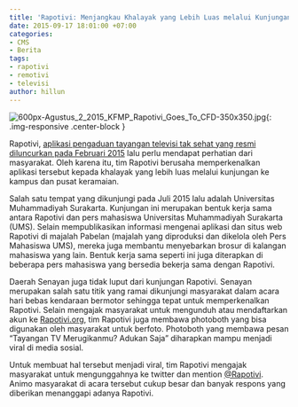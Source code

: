 ```yaml
---
title: 'Rapotivi: Menjangkau Khalayak yang Lebih Luas melalui Kunjungan'
date: 2015-09-17 18:01:00 +07:00
categories:
- CMS
- Berita
tags:
- rapotivi
- remotivi
- televisi
author: hillun
---
```


![600px-Agustus_2_2015_KFMP_Rapotivi_Goes_To_CFD-350x350.jpg](/uploads/600px-Agustus_2_2015_KFMP_Rapotivi_Goes_To_CFD-350x350.jpg){: .img-responsive .center-block }

Rapotivi, [aplikasi pengaduan tayangan televisi tak sehat yang resmi diluncurkan pada Februari 2015](http://ciptamedia.org/rapotivi-aplikasi-android-untuk-pelaporan-tayangan-televisi-resmi-diluncurkan/) lalu perlu mendapat perhatian dari masyarakat. Oleh karena itu, tim Rapotivi berusaha memperkenalkan aplikasi tersebut kepada khalayak yang lebih luas melalui kunjungan ke kampus dan pusat keramaian.

Salah satu tempat yang dikunjungi pada Juli 2015 lalu adalah Universitas Muhammadiyah Surakarta. Kunjungan ini merupakan bentuk kerja sama antara Rapotivi dan pers mahasiswa Universitas Muhammadiyah Surakarta (UMS). Selain mempublikasikan informasi mengenai aplikasi dan situs web Rapotivi di majalah Pabelan (majalah yang diproduksi dan dikelola oleh Pers Mahasiswa UMS), mereka juga membantu menyebarkan brosur di kalangan mahasiswa yang lain. Bentuk kerja sama seperti ini juga diterapkan di beberapa pers mahasiswa yang bersedia bekerja sama dengan Rapotivi.

Daerah Senayan juga tidak luput dari kunjungan Rapotivi. Senayan merupakan salah satu titik yang ramai dikunjungi masyarakat dalam acara hari bebas kendaraan bermotor sehingga tepat untuk memperkenalkan Rapotivi. Selain mengajak masyarakat untuk mengunduh atau mendaftarkan akun ke [Rapotivi.org](http://rapotivi.org/), tim Rapotivi juga membawa photoboth yang bisa digunakan oleh masyarakat untuk berfoto. Photoboth yang membawa pesan “Tayangan TV Merugikanmu? Adukan Saja” diharapkan mampu menjadi viral di media sosial.

Untuk membuat hal tersebut menjadi viral, tim Rapotivi mengajak masyarakat untuk mengunggahnya ke twitter dan mention [@Rapotivi](https://twitter.com/Rapotivi). Animo masyarakat di acara tersebut cukup besar dan banyak respons yang diberikan menanggapi adanya Rapotivi.
